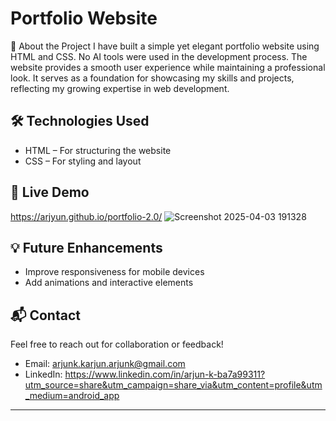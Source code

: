 # Portfolio Website

📌 About the Project
I have built a simple yet elegant portfolio website using HTML and CSS. No AI tools were used in the development process. 
The website provides a smooth user experience while maintaining a professional look. It serves as a foundation for showcasing my skills and projects, reflecting my growing expertise in web development.

## 🛠 Technologies Used
- HTML – For structuring the website
- CSS – For styling and layout

## 🔗 Live Demo
https://arjyun.github.io/portfolio-2.0/
![Screenshot 2025-04-03 191328](https://github.com/user-attachments/assets/221642ed-7256-4d0c-a4a8-344f9669f762)


## 💡 Future Enhancements
- Improve responsiveness for mobile devices
- Add animations and interactive elements

## 📬 Contact
Feel free to reach out for collaboration or feedback!
- Email: arjunk.karjun.arjunk@gmail.com
- LinkedIn: https://www.linkedin.com/in/arjun-k-ba7a99311?utm_source=share&utm_campaign=share_via&utm_content=profile&utm_medium=android_app

---
